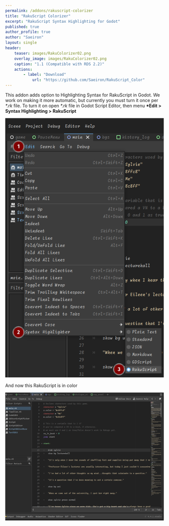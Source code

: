```yaml
---
permalink: /addons/rakuscript-colorizer
title: "RakuScript Colorizer"
excerpt: "RakuScript Syntax Highlighting for Godot"
published: true
author_profile: true
author: "Saeiron"
layout: single
header:
	teaser: images/RakuColorizer02.png
	overlay_image: images/RakuColorizer02.png
	caption: "1.1 (Compatible with RDS 2.2)"
	actions:
		- label: "Download"
			url: "https://github.com/Saeiron/RakuScript_Color"
---
```


This addon adds option to Highlighting Syntax for RakuScript in Godot.
We work on making it more automatic, but currently you must turn it once per _\*.rk_ file.
To turn it on open _\*.rk_ file in Godot Script Editor,
then menu **\*Edit > Syntax Highlighting > RakuScript**

![](/images/RakuColorizer01.png)

And now this RakuScript is in color

![](/images/RakuColorizer02.png)
